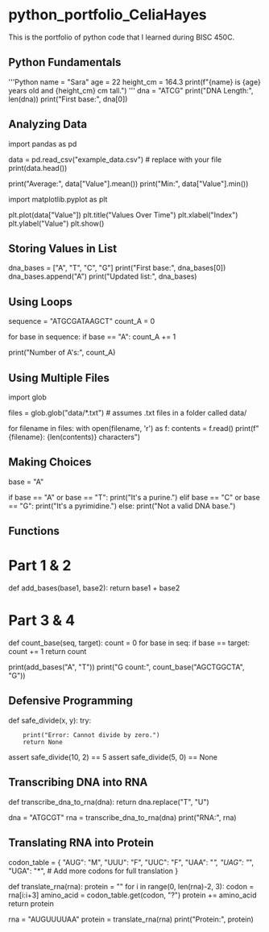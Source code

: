 # python_portfolio_CeliaHayes
This is the portfolio of python code that I learned during BISC 450C.


## Python Fundamentals

'''Python
name = "Sara"
age = 22
height_cm = 164.3
print(f"{name} is {age} years old and {height_cm} cm tall.")
'''
dna = "ATCG"
print("DNA Length:", len(dna))
print("First base:", dna[0])



## Analyzing Data


import pandas as pd

data = pd.read_csv("example_data.csv")  # replace with your file
print(data.head())


print("Average:", data["Value"].mean())
print("Min:", data["Value"].min())


import matplotlib.pyplot as plt

plt.plot(data["Value"])
plt.title("Values Over Time")
plt.xlabel("Index")
plt.ylabel("Value")
plt.show()


## Storing Values in List

dna_bases = ["A", "T", "C", "G"]
print("First base:", dna_bases[0])
dna_bases.append("A")
print("Updated list:", dna_bases)



## Using Loops


sequence = "ATGCGATAAGCT"
count_A = 0

for base in sequence:
    if base == "A":
        count_A += 1

print("Number of A's:", count_A)



## Using Multiple Files

import glob

files = glob.glob("data/*.txt")  # assumes .txt files in a folder called data/

for filename in files:
    with open(filename, 'r') as f:
        contents = f.read()
        print(f"{filename}: {len(contents)} characters")



## Making Choices

base = "A"

if base == "A" or base == "T":
    print("It's a purine.")
elif base == "C" or base == "G":
    print("It's a pyrimidine.")
else:
    print("Not a valid DNA base.")



## Functions

# Part 1 & 2
def add_bases(base1, base2):
    return base1 + base2

# Part 3 & 4
def count_base(seq, target):
    count = 0
    for base in seq:
        if base == target:
            count += 1
    return count


print(add_bases("A", "T"))
print("G count:", count_base("AGCTGGCTA", "G"))



## Defensive Programming

def safe_divide(x, y):
    try:
    
        print("Error: Cannot divide by zero.")
        return None

assert safe_divide(10, 2) == 5
assert safe_divide(5, 0) == None



## Transcribing DNA into RNA

def transcribe_dna_to_rna(dna):
    return dna.replace("T", "U")

dna = "ATGCGT"
rna = transcribe_dna_to_rna(dna)
print("RNA:", rna)



## Translating RNA into Protein

codon_table = {
    "AUG": "M", "UUU": "F", "UUC": "F", "UAA": "*", "UAG": "*", "UGA": "*",
    # Add more codons for full translation
}

def translate_rna(rna):
    protein = ""
    for i in range(0, len(rna)-2, 3):
        codon = rna[i:i+3]
        amino_acid = codon_table.get(codon, "?")
        protein += amino_acid
    return protein

rna = "AUGUUUUAA"
protein = translate_rna(rna)
print("Protein:", protein)
